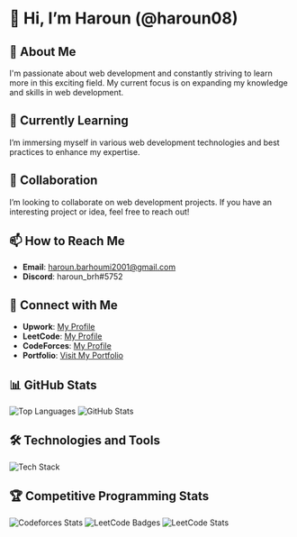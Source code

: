 # 👋 Hi, I’m Haroun (@haroun08)

## 👀 About Me
I'm passionate about web development and constantly striving to learn more in this exciting field. My current focus is on expanding my knowledge and skills in web development.

## 🌱 Currently Learning
I’m immersing myself in various web development technologies and best practices to enhance my expertise.

## 💼 Collaboration
I’m looking to collaborate on web development projects. If you have an interesting project or idea, feel free to reach out!

## 📫 How to Reach Me
- **Email**: [haroun.barhoumi2001@gmail.com](mailto:haroun.barhoumi2001@gmail.com)
- **Discord**: haroun_brh#5752

## 🔗 Connect with Me
- **Upwork**: [My Profile](https://www.upwork.com/freelancers/~01a6cd41e65fca5fe1)
- **LeetCode**: [My Profile](https://leetcode.com/u/haroun_brh/)
- **CodeForces**: [My Profile](https://codeforces.com/profile/Haroun_brh.ar)
- **Portfolio**: [Visit My Portfolio](https://harounbarhoumi-portfolio.netlify.app/)

## 📊 GitHub Stats
![Top Languages](https://github-readme-stats.vercel.app/api/top-langs/?username=haroun08&langs_count=8&theme=dark&icon_color=74A3FE&hide_border=true&title_color=74A3FE&text_color=FFFFFF&text_bold=false)
![GitHub Stats](https://github-readme-stats.vercel.app/api?username=haroun08&theme=transparent&icon_color=74A3FE&hide_border=true&title_color=74A3FE&text_color=FFFFFF&text_bold=false)

## 🛠️ Technologies and Tools
![Tech Stack](https://skillicons.dev/icons?i=spring,angular,bootstrap,typescript,c,cpp,css,dart,discord,docker,dotnet,figma,firebase,flutter,github,git,gradle,graphql,html,java,js,kafka,kali,latex,mongodb,mysql,netlify,nextjs,nodejs,npm,opencv,ps,php,postgres,postman,py,react,bash,symfony,threejs,unity,blender)

## 🏆 Competitive Programming Stats
![Codeforces Stats](https://codeforces-readme-stats.vercel.app/api/card?username=Haroun_brh.ar&theme=dark&icon_color=74A3FE&hide_border=true&title_color=74A3FE&text_color=FFFFFF&text_bold=false)
![LeetCode Badges](https://leetcode-badge-showcase.vercel.app/api?username=haroun_brh&theme=tokyonight&ansimated=true)
![LeetCode Stats](https://leetcode-stats.vercel.app/api?username=haroun_brh&theme=dark)

